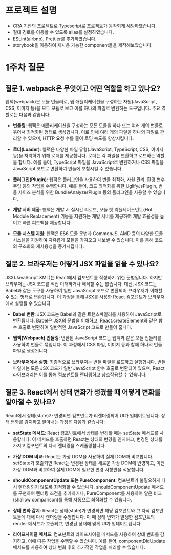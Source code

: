 # 프로젝트 설명

- CRA 기반의 프로젝트로 Typescript로 프로젝트가 동작되게 세팅하였습니다.
- 절대 경로를 이용할 수 있도록 alias를 설정하였습니다.
- ESLint(airbnb), Prettier를 추가하였습니다.
- storybook을 이용하여 재사용 가능한 component들을 제작해보았습니다.

# 1주차 질문

## 질문 1. webpack은 무엇이고 어떤 역할을 하고 있나요?

웹팩(webpack)은 모듈 번들러로, 웹 애플리케이션을 구성하는 자원(JavaScript, CSS, 이미지 등)을 모두 모듈로 보고 이를 하나의 파일로 변환하는 도구입니다. 주요 역할로는 다음과 같습니다:

- **번들링**: 웹팩은 애플리케이션을 구성하는 모든 모듈을 하나 또는 여러 개의 번들로 묶어서 최적화된 형태로 생성합니다. 이로 인해 여러 개의 파일을 하나의 파일로 관리할 수 있으며, HTTP 요청 수를 줄여 로딩 속도를 향상시킵니다.

- **로더(Loader)**: 웹팩은 다양한 파일 유형(JavaScript, TypeScript, CSS, 이미지 등)을 처리하기 위해 로더를 제공합니다. 로더는 각 파일을 변환하고 로드하는 역할을 합니다. 예를 들어, TypeScript 파일을 JavaScript로 변환하거나 CSS 파일을 JavaScript 코드로 변환하여 번들에 포함시킬 수 있습니다.

- **플러그인(Plugin)**: 웹팩은 플러그인을 사용하여 번들 최적화, 자원 관리, 환경 변수 주입 등의 작업을 수행합니다. 예를 들어, 코드 최적화를 위한 UglifyJsPlugin, 번들 사이즈 분석을 위한 BundleAnalyzerPlugin 등의 플러그인을 사용할 수 있습니다.

- **개발 서버 제공**: 웹팩은 개발 시 실시간 리로드, 모듈 핫 리플레이스먼트(Hot Module Replacement) 기능을 지원하는 개발 서버를 제공하여 개발 효율성을 높이고 빠른 피드백을 제공합니다.

- **모듈 시스템 지원**: 웹팩은 ES6 모듈 문법과 CommonJS, AMD 등의 다양한 모듈 시스템을 지원하여 자유롭게 모듈을 가져오고 내보낼 수 있습니다. 이를 통해 코드의 구조화와 재사용성을 증가시킵니다.

## 질문 2. 브라우저는 어떻게 JSX 파일을 읽을 수 있나요?

JSX(JavaScript XML)는 React에서 컴포넌트를 작성하기 위한 문법입니다. 하지만 브라우저는 JSX 코드를 직접 이해하거나 해석할 수는 없습니다. 대신, JSX 코드는 Babel과 같은 도구를 사용하여 일반 JavaScript 코드로 변환되어 브라우저가 이해할 수 있는 형태로 변환됩니다. 이 과정을 통해 JSX를 사용한 React 컴포넌트가 브라우저에서 실행될 수 있습니다.

- **Babel 변환**: JSX 코드는 Babel과 같은 트랜스파일러를 사용하여 JavaScript로 변환됩니다. Babel은 JSX의 문법을 이해하고, React.createElement와 같은 함수 호출로 변환하여 일반적인 JavaScript 코드로 만들어 줍니다.

- **웹팩(Webpack) 번들링**: 변환된 JavaScript 코드는 웹팩과 같은 모듈 번들러를 사용하여 번들로 묶입니다. 이 과정에서 CSS 파일, 이미지 등과 함께 하나의 번들 파일로 생성됩니다.

- **브라우저에서 실행**: 최종적으로 브라우저는 번들 파일을 로드하고 실행합니다. 번들 파일에는 모든 JSX 코드가 일반 JavaScript 함수 호출로 변환되어 있으며, React 라이브러리는 이를 통해 컴포넌트를 렌더링하고 상호작용할 수 있습니다.

## 질문 3. React에서 상태 변화가 생겼을 때 어떻게 변화를 알아챌 수 있나요?

React에서 상태(state)가 변경되면 컴포넌트가 리렌더링되어 UI가 업데이트됩니다. 상태 변화를 감지하고 알아내는 과정은 다음과 같습니다:

- **setState 메서드**: React 컴포넌트에서 상태를 변경할 때는 setState 메서드를 사용합니다. 이 메서드를 호출하면 React는 상태의 변경을 인지하고, 변경된 상태를 가지고 컴포넌트의 다시 렌더링을 스케줄링합니다.

- **가상 DOM 비교**: React는 가상 DOM을 사용하여 실제 DOM과 비교합니다. setState가 호출되면 React는 변경된 상태를 새로운 가상 DOM에 반영하고, 이전 가상 DOM과 비교하여 실제 DOM에 필요한 변경 사항만을 적용합니다.

- **shouldComponentUpdate 또는 PureComponent**: 컴포넌트가 불필요하게 다시 렌더링되지 않도록 최적화할 수 있습니다. shouldComponentUpdate 메서드를 구현하여 렌더링 조건을 추가하거나, PureComponent를 사용하여 얕은 비교(shallow comparison)를 통해 자동으로 최적화할 수 있습니다.

- **상태 변화 감지**: React는 상태(state)가 변경되면 해당 컴포넌트와 그 자식 컴포넌트들에 대해 다시 렌더링을 수행합니다. 이 때 상태 변화가 발생한 컴포넌트의 render 메서드가 호출되고, 변경된 상태에 맞게 UI가 업데이트됩니다.

- **라이프사이클 메서드**: 컴포넌트의 라이프사이클 메서드를 사용하여 상태 변화를 감지하고, 이에 따른 작업을 수행할 수 있습니다. 예를 들어, componentDidUpdate 메서드를 사용하여 상태 변화 후의 추가적인 작업을 처리할 수 있습니다.

